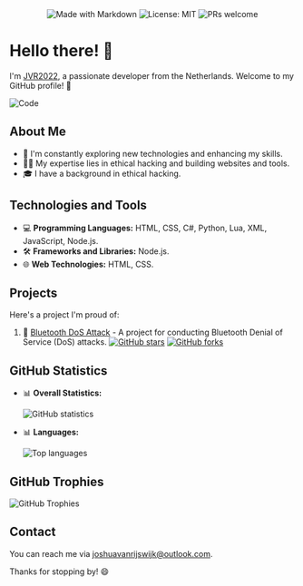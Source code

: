 <div align="center">
  <img src="https://img.shields.io/badge/Made%20with-Markdown-1f425f.svg" alt="Made with Markdown">
  <img src="https://img.shields.io/badge/License-MIT-blue.svg" alt="License: MIT">
  <img src="https://img.shields.io/badge/PRs-welcome-brightgreen.svg" alt="PRs welcome">
</div>

# Hello there! 👋

I'm [JVR2022](https://github.com/Jvr2022), a passionate developer from the Netherlands. Welcome to my GitHub profile! 🚀

![Code](https://i.giphy.com/ukMiDlCmdv2og.webp)

## About Me

- 🌱 I'm constantly exploring new technologies and enhancing my skills.
- 👨‍💻 My expertise lies in ethical hacking and building websites and tools.
- 🎓 I have a background in ethical hacking.

## Technologies and Tools

- 💻 **Programming Languages:** HTML, CSS, C#, Python, Lua, XML, JavaScript, Node.js.
- 🛠️ **Frameworks and Libraries:** Node.js.
- 🌐 **Web Technologies:** HTML, CSS.

## Projects

Here's a project I'm proud of:

1. 🚀 [Bluetooth DoS Attack](https://github.com/Jvr2022/BLUETOOTH-DOS-ATTACK) - A project for conducting Bluetooth Denial of Service (DoS) attacks.
   [![GitHub stars](https://img.shields.io/github/stars/Jvr2022/BLUETOOTH-DOS-ATTACK?style=flat-square)](https://github.com/Jvr2022/BLUETOOTH-DOS-ATTACK/stargazers)
   [![GitHub forks](https://img.shields.io/github/forks/Jvr2022/BLUETOOTH-DOS-ATTACK?style=flat-square)](https://github.com/Jvr2022/BLUETOOTH-DOS-ATTACK/network/members)

## GitHub Statistics

- 📊 **Overall Statistics:**


  ![GitHub statistics](https://github-readme-stats.vercel.app/api?username=Jvr2022&show_icons=true&count_private=true&theme=radical)

- 📊 **Languages:**

  
  ![Top languages](https://github-readme-stats.vercel.app/api/top-langs/?username=Jvr2022&layout=compact&theme=radical)

## GitHub Trophies

![GitHub Trophies](https://github-profile-trophy.vercel.app/?username=Jvr2022&theme=nord&column=7)

## Contact

You can reach me via [joshuavanrijswijk@outlook.com](mailto:joshuavanrijswijk@outlook.com).

Thanks for stopping by! 😄
